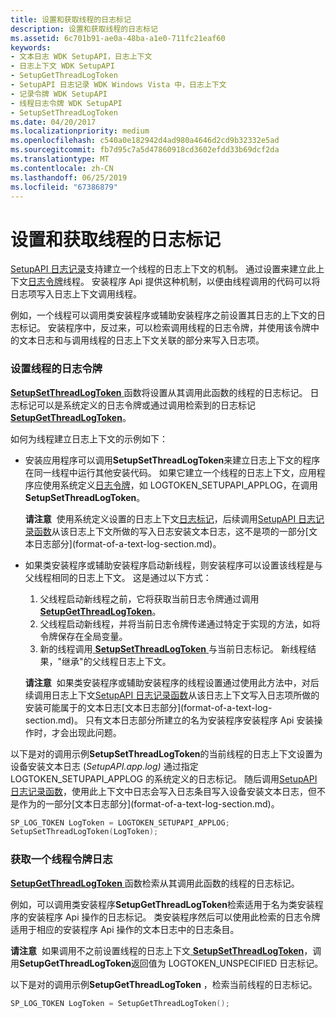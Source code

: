 ```yaml
---
title: 设置和获取线程的日志标记
description: 设置和获取线程的日志标记
ms.assetid: 6c701b91-ae0a-48ba-a1e0-711fc21eaf60
keywords:
- 文本日志 WDK SetupAPI，日志上下文
- 日志上下文 WDK SetupAPI
- SetupGetThreadLogToken
- SetupAPI 日志记录 WDK Windows Vista 中，日志上下文
- 记录令牌 WDK SetupAPI
- 线程日志令牌 WDK SetupAPI
- SetupSetThreadLogToken
ms.date: 04/20/2017
ms.localizationpriority: medium
ms.openlocfilehash: c540a0e182942d4ad980a4646d2cd9b32332e5ad
ms.sourcegitcommit: fb7d95c7a5d47860918cd3602efdd33b69dcf2da
ms.translationtype: MT
ms.contentlocale: zh-CN
ms.lasthandoff: 06/25/2019
ms.locfileid: "67386879"
---
```

# <a name="setting-and-getting-a-log-token-for-a-thread"></a>设置和获取线程的日志标记


[SetupAPI 日志记录](setupapi-logging--windows-vista-and-later-.md)支持建立一个线程的日志上下文的机制。 通过设置来建立此上下文[日志令牌](log-tokens.md)线程。 安装程序 Api 提供这种机制，以便由线程调用的代码可以将日志项写入日志上下文调用线程。

例如，一个线程可以调用类安装程序或辅助安装程序之前设置其日志的上下文的日志标记。 安装程序中，反过来，可以检索调用线程的日志令牌，并使用该令牌中的文本日志和与调用线程的日志上下文关联的部分来写入日志项。

### <a href="" id="setting-a-log-token-for-a-thread"></a> 设置线程的日志令牌

[ **SetupSetThreadLogToken** ](https://docs.microsoft.com/windows/desktop/api/setupapi/nf-setupapi-setupsetthreadlogtoken)函数将设置从其调用此函数的线程的日志标记。 日志标记可以是系统定义的日志令牌或通过调用检索到的日志标记[ **SetupGetThreadLogToken**](https://docs.microsoft.com/windows/desktop/api/setupapi/nf-setupapi-setupgetthreadlogtoken)。

如何为线程建立日志上下文的示例如下：

-   安装应用程序可以调用**SetupSetThreadLogToken**来建立日志上下文的程序在同一线程中运行其他安装代码。 如果它建立一个线程的日志上下文，应用程序应使用系统定义[日志令牌](log-tokens.md)，如 LOGTOKEN_SETUPAPI_APPLOG，在调用**SetupSetThreadLogToken**。

    **请注意**  使用系统定义设置的日志上下文[日志标记](log-tokens.md)，后续调用[SetupAPI 日志记录函数](https://docs.microsoft.com/previous-versions/ff550878(v=vs.85))从该日志上下文所做的写入日志安装文本日志，这不是项的一部分[文本日志部分](format-of-a-text-log-section.md)。

     

-   如果类安装程序或辅助安装程序启动新线程，则安装程序可以设置该线程是与父线程相同的日志上下文。 这是通过以下方式：
    1.  父线程启动新线程之前，它将获取当前日志令牌通过调用[ **SetupGetThreadLogToken**](https://docs.microsoft.com/windows/desktop/api/setupapi/nf-setupapi-setupgetthreadlogtoken)。
    2.  父线程启动新线程，并将当前日志令牌传递通过特定于实现的方法，如将令牌保存在全局变量。
    3.  新的线程调用[ **SetupSetThreadLogToken** ](https://docs.microsoft.com/windows/desktop/api/setupapi/nf-setupapi-setupsetthreadlogtoken)与当前日志标记。 新线程结果，"继承"的父线程日志上下文。

    **请注意**  如果类安装程序或辅助安装程序的线程设置通过使用此方法中，对后续调用日志上下文[SetupAPI 日志记录函数](https://docs.microsoft.com/previous-versions/ff550878(v=vs.85))从该日志上下文写入日志项所做的安装可能属于的文本日志[文本日志部分](format-of-a-text-log-section.md)。 只有文本日志部分所建立的名为安装程序安装程序 Api 安装操作时，才会出现此问题。

     

以下是对的调用示例**SetupSetThreadLogToken**的当前线程的日志上下文设置为设备安装文本日志 (*SetupAPI.app.log)* 通过指定LOGTOKEN_SETUPAPI_APPLOG 的系统定义的日志标记。 随后调用[SetupAPI 日志记录函数](https://docs.microsoft.com/previous-versions/ff550878(v=vs.85))，使用此上下文中日志会写入日志条目写入设备安装文本日志，但不是作为的一部分[文本日志部分](format-of-a-text-log-section.md)。

```cpp
SP_LOG_TOKEN LogToken = LOGTOKEN_SETUPAPI_APPLOG;
SetupSetThreadLogToken(LogToken);
```

### <a href="" id="getting-a-log-token-for-a-thread"></a> 获取一个线程令牌日志

[ **SetupGetThreadLogToken** ](https://docs.microsoft.com/windows/desktop/api/setupapi/nf-setupapi-setupgetthreadlogtoken)函数检索从其调用此函数的线程的日志标记。

例如，可以调用类安装程序**SetupGetThreadLogToken**检索适用于名为类安装程序的安装程序 Api 操作的日志标记。 类安装程序然后可以使用此检索的日志令牌适用于相应的安装程序 Api 操作的文本日志中的日志条目。

**请注意**  如果调用不之前设置线程的日志上下文[ **SetupSetThreadLogToken**](https://docs.microsoft.com/windows/desktop/api/setupapi/nf-setupapi-setupsetthreadlogtoken)，调用**SetupGetThreadLogToken**返回值为 LOGTOKEN_UNSPECIFIED 日志标记。

 

以下是对的调用示例**SetupGetThreadLogToken** ，检索当前线程的日志标记。

```cpp
SP_LOG_TOKEN LogToken = SetupGetThreadLogToken();
```

 

 






